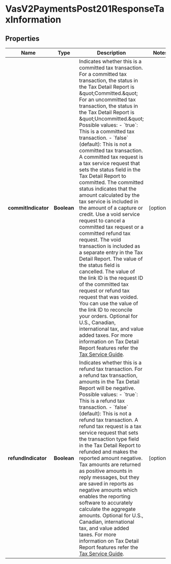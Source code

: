 
# VasV2PaymentsPost201ResponseTaxInformation

## Properties
Name | Type | Description | Notes
------------ | ------------- | ------------- | -------------
**commitIndicator** | **Boolean** | Indicates whether this is a committed tax transaction. For a committed tax transaction, the status in the Tax Detail Report is \&quot;Committed.\&quot; For an uncommitted tax transaction, the status in the Tax Detail Report is \&quot;Uncommitted.\&quot; Possible values: - &#x60;true&#x60;: This is a committed tax transaction. - &#x60;false&#x60; (default): This is not a committed tax transaction.  A committed tax request is a tax service request that sets the status field in the Tax Detail Report to committed. The committed status indicates that the amount calculated by the tax service is included in the amount of a capture or credit.  Use a void service request to cancel a committed tax request or a committed refund tax request. The void transaction is included as a separate entry in the Tax Detail Report. The value of the status field is cancelled. The value of the link ID is the request ID of the committed tax request or refund tax request that was voided. You can use the value of the link ID to reconcile your orders.  Optional for U.S., Canadian, international tax, and value added taxes. For more information on Tax Detail Report features refer the [Tax Service Guide](https://developer.cybersource.com/docs/cybs/en-us/tax-calculation/developer/all/rest/tax-calculation/tax-overview.html).  |  [optional]
**refundIndicator** | **Boolean** | Indicates whether this is a refund tax transaction. For a refund tax transaction, amounts in the Tax Detail Report will be negative. Possible values: - &#x60;true&#x60;: This is a refund tax transaction. - &#x60;false&#x60; (default): This is not a refund tax transaction.  A refund tax request is a tax service request that sets the transaction type field in the Tax Detail Report to refunded and makes the reported amount negative. Tax amounts are returned as positive amounts in reply messages, but they are saved in reports as negative amounts which enables the reporting software to accurately calculate the aggregate amounts.  Optional for U.S., Canadian, international tax, and value added taxes. For more information on Tax Detail Report features refer the [Tax Service Guide](https://developer.cybersource.com/docs/cybs/en-us/tax-calculation/developer/all/rest/tax-calculation/tax-overview.html).  |  [optional]



